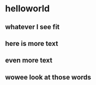 # helloworld

## whatever I see fit
## here is more text
## even more text
## wowee look at those words